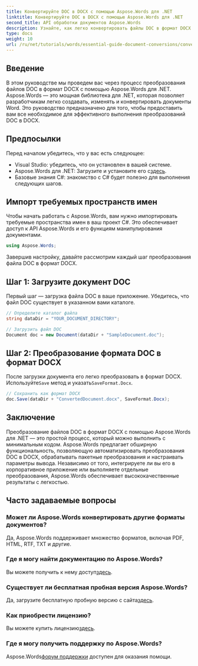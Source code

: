 ```yaml
---
title: Конвертируйте DOC в DOCX с помощью Aspose.Words для .NET
linktitle: Конвертируйте DOC в DOCX с помощью Aspose.Words для .NET
second_title: API обработки документов Aspose.Words
description: Узнайте, как легко конвертировать файлы DOC в формат DOCX с помощью Aspose.Words для .NET. Наше пошаговое руководство охватывает предварительные условия, примеры кода и расширенные параметры.
type: docs
weight: 10
url: /ru/net/tutorials/words/essential-guide-document-conversions/convert-doc-to-docx/
---
```

## Введение

В этом руководстве мы проведем вас через процесс преобразования файлов DOC в формат DOCX с помощью Aspose.Words для .NET. Aspose.Words — это мощная библиотека для .NET, которая позволяет разработчикам легко создавать, изменять и конвертировать документы Word. Это руководство предназначено для того, чтобы предоставить вам все необходимое для эффективного выполнения преобразований DOC в DOCX.

## Предпосылки

Перед началом убедитесь, что у вас есть следующее:
- Visual Studio: убедитесь, что он установлен в вашей системе.
-  Aspose.Words для .NET: Загрузите и установите его с[здесь](https://releases.aspose.com/words/net/).
- Базовые знания C#: знакомство с C# будет полезно для выполнения следующих шагов.

## Импорт требуемых пространств имен

Чтобы начать работать с Aspose.Words, вам нужно импортировать требуемые пространства имен в ваш проект C#. Это обеспечивает доступ к API Aspose.Words и его функциям манипулирования документами.

```csharp
using Aspose.Words;
```

Завершив настройку, давайте рассмотрим каждый шаг преобразования файла DOC в формат DOCX.

## Шаг 1: Загрузите документ DOC

Первый шаг — загрузка файла DOC в ваше приложение. Убедитесь, что файл DOC существует в указанном вами каталоге.

```csharp
// Определите каталог файла
string dataDir = "YOUR_DOCUMENT_DIRECTORY";

// Загрузить файл DOC
Document doc = new Document(dataDir + "SampleDocument.doc");
```

## Шаг 2: Преобразование формата DOC в формат DOCX

 После загрузки документа его легко преобразовать в формат DOCX. Используйте`Save` метод и указать`SaveFormat.Docx`.

```csharp
// Сохранить как формат DOCX
doc.Save(dataDir + "ConvertedDocument.docx", SaveFormat.Docx);
```

## Заключение

Преобразование файлов DOC в формат DOCX с помощью Aspose.Words для .NET — это простой процесс, который можно выполнить с минимальным кодом. Aspose.Words предлагает обширную функциональность, позволяющую автоматизировать преобразования DOC в DOCX, обрабатывать пакетные преобразования и настраивать параметры вывода. Независимо от того, интегрируете ли вы его в корпоративное приложение или выполняете отдельные преобразования, Aspose.Words обеспечивает высококачественные результаты с легкостью.

## Часто задаваемые вопросы

### Может ли Aspose.Words конвертировать другие форматы документов?
Да, Aspose.Words поддерживает множество форматов, включая PDF, HTML, RTF, TXT и другие.

### Где я могу найти документацию по Aspose.Words?
 Вы можете получить к нему доступ[здесь](https://reference.aspose.com/words/net/).

### Существует ли бесплатная пробная версия Aspose.Words?
 Да, загрузите бесплатную пробную версию с сайта[здесь](https://releases.aspose.com/).

### Как приобрести лицензию?
 Вы можете купить лицензию[здесь](https://purchase.conholdate.com/buy).

### Где я могу получить поддержку по Aspose.Words?
 Aspose.Words[форум поддержки](https://forum.aspose.com/c/words/8) доступен для оказания помощи.


